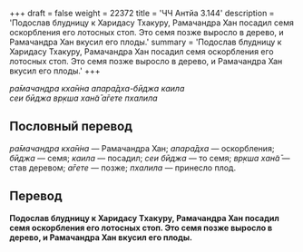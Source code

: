 +++
draft = false
weight = 22372
title = 'ЧЧ Антйа 3.144'
description = 'Подослав блудницу к Харидасу Тхакуру, Рамачандра Хан посадил семя оскорбления его лотосных стоп. Это семя позже выросло в дерево, и Рамачандра Хан вкусил его плоды.'
summary = 'Подослав блудницу к Харидасу Тхакуру, Рамачандра Хан посадил семя оскорбления его лотосных стоп. Это семя позже выросло в дерево, и Рамачандра Хан вкусил его плоды.'
+++

_ра̄мачандра кха̄н̇на апара̄дха-бӣджа каила  
сеи бӣджа вр̣кша хан̃а̄ а̄гете пхалила_

## Пословный перевод

_ра̄мачандра_ _кха̄н̇на_ — Рамачандра Хан; _апара̄дха_ — оскорбления; _бӣджа_ — семя; _каила_ — посадил; _сеи_ _бӣджа_ — то семя; _вр̣кша_ _хан̃а̄_ — став деревом; _а̄гете_ — позже; _пхалила_ — принесло плод.

## Перевод

**Подослав блудницу к Харидасу Тхакуру, Рамачандра Хан посадил семя оскорбления его лотосных стоп. Это семя позже выросло в дерево, и Рамачандра Хан вкусил его плоды.**
